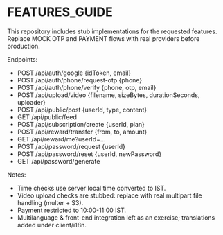 # FEATURES_GUIDE

This repository includes stub implementations for the requested features. Replace MOCK OTP and PAYMENT flows with real providers before production.

Endpoints:
- POST /api/auth/google {idToken, email}
- POST /api/auth/phone/request-otp {phone}
- POST /api/auth/phone/verify {phone, otp, email}
- POST /api/upload/video {filename, sizeBytes, durationSeconds, uploader}
- POST /api/public/post {userId, type, content}
- GET  /api/public/feed
- POST /api/subscription/create {userId, plan}
- POST /api/reward/transfer {from, to, amount}
- GET  /api/reward/me?userId=...
- POST /api/password/request {userId}
- POST /api/password/reset {userId, newPassword}
- GET  /api/password/generate

Notes:
- Time checks use server local time converted to IST.
- Video upload checks are stubbed: replace with real multipart file handling (multer + S3).
- Payment restricted to 10:00-11:00 IST.
- Multilanguage & front-end integration left as an exercise; translations added under client/i18n.
